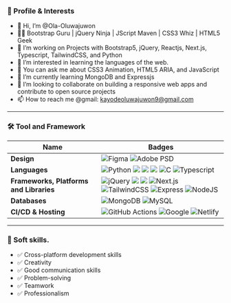 ### 🧑 Profile & Interests
- 👋 Hi, I’m @Ola-Oluwajuwon
- 👩‍💻 Bootstrap Guru | jQuery Ninja | JScript Maven | CSS3 Whiz | HTML5 Geek
- 🔭 I’m working on Projects with Bootstrap5, jQuery, Reactjs, Next.js, Typescript, TailwindCSS, and Python
- 👀 I’m interested in learning the languages of the web.
- 💬 You can ask me about CSS3 Animation, HTML5 ARIA, and JavaScript
- 🌱 I’m currently learning MongoDB and Expressjs
- 💞️ I’m looking to collaborate on building a responsive web apps and contribute to open source projects
- 📫 How to reach me @gmail: kayodeoluwajuwon9@gmail.com
<hr />

### 🛠 Tool and Framework

Name | Badges
--- | --- 
**Design**  |  ![Figma](https://img.shields.io/badge/figma-%23F24E1E.svg?style=for-the-badge&logo=figma&logoColor=white) ![Adobe PSD](https://img.shields.io/badge/Adobe%20PSD-470137?style=for-the-badge&logo=Adobe%20Photoshop&logoColor=#FF61F6)
**Languages**  |  ![Python](https://img.shields.io/badge/python-%230175C2.svg?style=for-the-badge&logo=python&logoColor=white) <img src="https://img.shields.io/badge/JavaScript-323330?style=for-the-badge&logo=javascript&logoColor=F7DF1E" /> <img src="https://img.shields.io/badge/CSS3-1572B6?style=for-the-badge&logo=css3&logoColor=white" /> <img src="https://img.shields.io/badge/HTML5-E34F26?style=for-the-badge&logo=html5&logoColor=white" /> ![C](https://img.shields.io/badge/c-%2300599C.svg?style=for-the-badge&logo=c&logoColor=white) ![Typescript](https://img.shields.io/badge/Typescript-%2300599C.svg?style=for-the-badge&logo=typescript&logoColor=white)
**Frameworks, Platforms and Libraries** | ![jQuery](https://img.shields.io/badge/jQuery-%2302569B.svg?style=for-the-badge&logo=jQuery&logoColor=white) <img src="https://img.shields.io/badge/Bootstrap-563D7C?style=for-the-badge&logo=bootstrap&logoColor=white" /> <img src="https://img.shields.io/badge/React-20232A?style=for-the-badge&logo=react&logoColor=61DAFB" /> ![Next.js](https://img.shields.io/badge/Next.js-000?style=for-the-badge&logo=next.js&logoColor=white) ![TailwindCSS](https://img.shields.io/badge/TailwindCSS-000?style=for-the-badge&logo=tailwindcss&logoColor=white) ![Express](https://img.shields.io/badge/Express-000?style=for-the-badge&logo=express&logoColor=white) ![NodeJS](https://img.shields.io/badge/node.js-6DA55F?style=for-the-badge&logo=node.js&logoColor=white)
**Databases**  | ![MongoDB](https://img.shields.io/badge/MongoDB-%234ea94b.svg?style=for-the-badge&logo=mongodb&logoColor=white) ![MySQL](https://img.shields.io/badge/MySQL-%234ea94b.svg?style=for-the-badge&logo=mysql&logoColor=white)
**CI/CD & Hosting**   | ![GitHub Actions](https://img.shields.io/badge/github%20actions-%232671E5.svg?style=for-the-badge&logo=githubactions&logoColor=white) ![Google](https://img.shields.io/badge/Google-%23FF9900.svg?style=for-the-badge&logo=google-cloud&logoColor=white) ![Netlify](https://img.shields.io/badge/netlify-%23000000.svg?style=for-the-badge&logo=netlify&logoColor=#00C7B7)
</p> 

<hr>


### 👔 Soft skills.
- ✅ Cross-platform development skills
- ✅ Creativity
- ✅ Good communication skills
- ✅ Problem-solving
- ✅ Teamwork
- ✅ Professionalism
<!---
Ola-Oluwajuwon/Ola-Oluwajuwon is a ✨ special ✨ repository because its `README.md` (this file) appears on your GitHub profile.
You can click the Preview link to take a look at your changes.
--->
